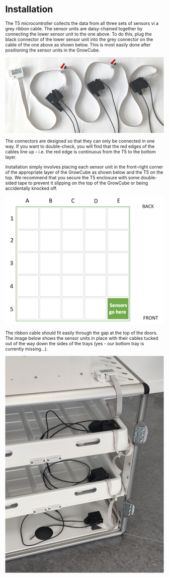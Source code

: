# Installation

The T5 microcontroller collects the data from all three sets of sensors vi a grey
ribbon cable. The sensor units are daisy-chained together by connecting the lower
sensor unit to the one above. To do this, plug the black connector of the lower
sensor unit into the grey connector on the cable of the one above as shown below.
This is most easily done after positioning the sensor units in the GrowCube.

[![Daisy chaining the sensor units](img/daisy_chain.png#centred)](img/daisy_chain.png)

The connectors are designed so that they can only be connected in one way. If you want
to double-check, you will find that the red edges of the cables line up - i.e. the red
edge is continuous from the T5 to the bottom layer.

Installation simply involves placing each sensor unit in the front-right corner of the
appropriate layer of the GrowCube as shown below and the T5 on the top. We recommend that 
you secure the T5 enclosure with some double-sided tape to prevent it slipping on the top 
of the GrowCube or being accidentally knocked off.

![Tray layout](img/tray_layout.png#centred)

The ribbon cable should fit easily through the gap at the top of the doors. The image
below shows the sensor units in place with their cables tucked out of the way down the
sides of the trays (yes - our bottom tray is currently missing...).

[![Sensor units installed in the GrowCube](img/installed_in_growcube.png#centred)](img/installed_in_growcube.png)




